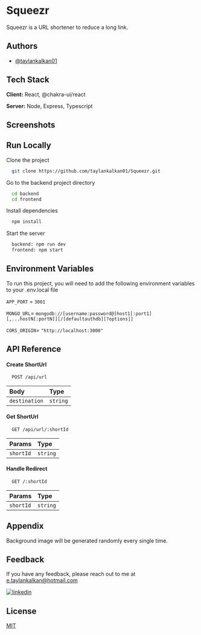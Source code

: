 
# Squeezr

Squeezr is a URL shortener to reduce a long link.


## Authors

- [@taylankalkan01](https://www.github.com/taylankalkan01)


## Tech Stack

**Client:** React, @chakra-ui/react

**Server:** Node, Express, Typescript


## Screenshots





## Run Locally

Clone the project

```bash
  git clone https://github.com/taylankalkan01/Squeezr.git
```

Go to the backend project directory

```bash
  cd backend
  cd frontend
```

Install dependencies

```bash
  npm install
```

Start the server

```bash
  backend: npm run dev 
  frontend: npm start 
```



## Environment Variables

To run this project, you will need to add the following environment variables to your .env.local file

`APP_PORT` = `3001`

`MONGO_URL`= `mongodb://[username:password@]host1[:port1][,...hostN[:portN]][/[defaultauthdb][?options]]`

`CORS_ORIGIN`=  ```"http://localhost:3000"```

## API Reference

#### Create ShortUrl

```http
  POST /api/url
```

| Body          | Type   
| :--------     | :------- 
| `destination` | `string`

#### Get ShortUrl

```http
  GET /api/url/:shortId
```

| Params    | Type     
| :-------- | :------- 
| `shortId` | `string` 

#### Handle Redirect
```http
  GET /:shortId
```

| Params    | Type     
| :-------- | :------- 
| `shortId` | `string` 






## Appendix

Background image will be generated randomly every single time.


## Feedback

If you have any feedback, please reach out to me at e.taylankalkan@hotmail.com

[![linkedin](https://img.shields.io/badge/linkedin-0A66C2?style=for-the-badge&logo=linkedin&logoColor=white)](https://www.linkedin.com/in/taylankalkan01/)


## License

[MIT](https://choosealicense.com/licenses/mit/)

